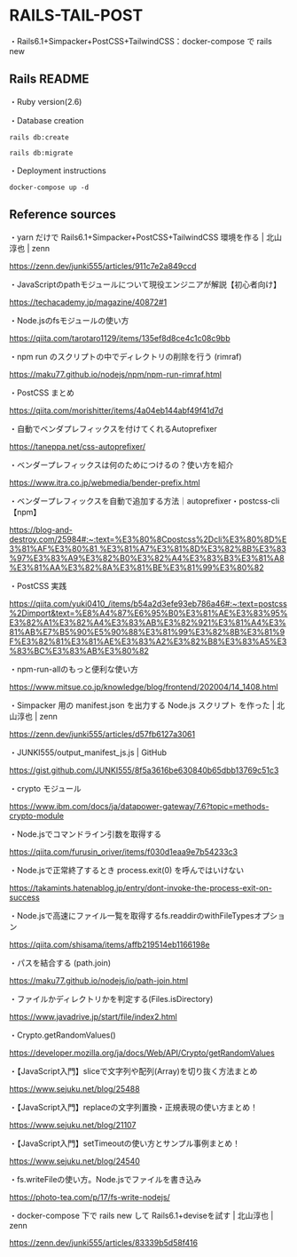 # RAILS-TAIL-POST

・Rails6.1+Simpacker+PostCSS+TailwindCSS：docker-compose で rails new

## Rails README
・Ruby version(2.6)

・Database creation

    rails db:create

    rails db:migrate

・Deployment instructions

    docker-compose up -d

## Reference sources
・yarn だけで Rails6.1+Simpacker+PostCSS+TailwindCSS 環境を作る | 北山淳也 | zenn

  https://zenn.dev/junki555/articles/911c7e2a849ccd

・JavaScriptのpathモジュールについて現役エンジニアが解説【初心者向け】

  https://techacademy.jp/magazine/40872#1

・Node.jsのfsモジュールの使い方

  https://qiita.com/tarotaro1129/items/135ef8d8ce4c1c08c9bb

・npm run のスクリプトの中でディレクトリの削除を行う (rimraf)

  https://maku77.github.io/nodejs/npm/npm-run-rimraf.html

・PostCSS まとめ

  https://qiita.com/morishitter/items/4a04eb144abf49f41d7d

・自動でベンダプレフィックスを付けてくれるAutoprefixer

  https://taneppa.net/css-autoprefixer/

・ベンダープレフィックスは何のためにつけるの？使い方を紹介

  https://www.itra.co.jp/webmedia/bender-prefix.html

・ベンダープレフィックスを自動で追加する方法｜autoprefixer・postcss-cli【npm】

  https://blog-and-destroy.com/25984#:~:text=%E3%80%8Cpostcss%2Dcli%E3%80%8D%E3%81%AF%E3%80%81,%E3%81%A7%E3%81%8D%E3%82%8B%E3%83%97%E3%83%A9%E3%82%B0%E3%82%A4%E3%83%B3%E3%81%A8%E3%81%AA%E3%82%8A%E3%81%BE%E3%81%99%E3%80%82

・PostCSS 実践

  https://qiita.com/yuki0410_/items/b54a2d3efe93eb786a46#:~:text=postcss%2Dimport&text=%E8%A4%87%E6%95%B0%E3%81%AE%E3%83%95%E3%82%A1%E3%82%A4%E3%83%AB%E3%82%921%E3%81%A4%E3%81%AB%E7%B5%90%E5%90%88%E3%81%99%E3%82%8B%E3%81%9F%E3%82%81%E3%81%AE%E3%83%A2%E3%82%B8%E3%83%A5%E3%83%BC%E3%83%AB%E3%80%82

・npm-run-allのもっと便利な使い方

  https://www.mitsue.co.jp/knowledge/blog/frontend/202004/14_1408.html

・Simpacker 用の manifest.json を出力する Node.js スクリプト を作った | 北山淳也 | zenn

  https://zenn.dev/junki555/articles/d57fb6127a3061

・JUNKI555/output_manifest_js.js | GitHub

  https://gist.github.com/JUNKI555/8f5a3616be630840b65dbb13769c51c3

・crypto モジュール

  https://www.ibm.com/docs/ja/datapower-gateway/7.6?topic=methods-crypto-module

・Node.jsでコマンドライン引数を取得する

  https://qiita.com/furusin_oriver/items/f030d1eaa9e7b54233c3

・Node.jsで正常終了するとき process.exit(0) を呼んではいけない

  https://takamints.hatenablog.jp/entry/dont-invoke-the-process-exit-on-success

・Node.jsで高速にファイル一覧を取得するfs.readdirのwithFileTypesオプション

  https://qiita.com/shisama/items/affb219514eb1166198e

・パスを結合する (path.join)

  https://maku77.github.io/nodejs/io/path-join.html

・ファイルかディレクトリかを判定する(Files.isDirectory)

  https://www.javadrive.jp/start/file/index2.html

・Crypto.getRandomValues()

  https://developer.mozilla.org/ja/docs/Web/API/Crypto/getRandomValues

・【JavaScript入門】sliceで文字列や配列(Array)を切り抜く方法まとめ

  https://www.sejuku.net/blog/25488

・【JavaScript入門】replaceの文字列置換・正規表現の使い方まとめ！

  https://www.sejuku.net/blog/21107

・【JavaScript入門】setTimeoutの使い方とサンプル事例まとめ！

  https://www.sejuku.net/blog/24540

・fs.writeFileの使い方。Node.jsでファイルを書き込み

  https://photo-tea.com/p/17/fs-write-nodejs/

・docker-compose 下で rails new して Rails6.1+deviseを試す | 北山淳也 | zenn

  https://zenn.dev/junki555/articles/83339b5d58f416
